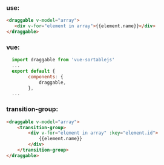 ### use:
``` html
<draggable v-model="array">
   <div v-for="element in array">{{element.name}}</div>
</draggable>
```
### vue:
``` js
  import draggable from 'vue-sortablejs'
  ...
  export default {
        components: {
            draggable,
        },
  ...
```

### transition-group:
``` html
<draggable v-model="array">
    <transition-group>
        <div v-for="element in array" :key="element.id">
            {{element.name}}
        </div>
    </transition-group>
</draggable>
```